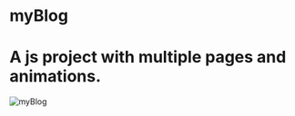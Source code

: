 # myBlog

<h1>A js project with multiple pages and animations.</h1>
 
![myBlog](https://github.com/user-attachments/assets/db71030b-0f25-4712-af06-c54b3ef2f284)
